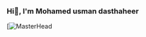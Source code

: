 ### Hi👋, I'm Mohamed usman dasthaheer 

<!--
**Mdusmandasthaheer/Mdusmandasthaheer** is a ✨ _special_ ✨ repository because its `README.md` (this file) appears on your GitHub profile.

Here are some ideas to get you started:

- 🔭 I’m currently working on ...
- 🌱 I’m currently learning ...
- 👯 I’m looking to collaborate on ...
- 🤔 I’m looking for help with ...
- 💬 Ask me about ...
- 📫 How to reach me: ...
- 😄 Pronouns: ...
- ⚡ Fun fact: ...
-->

[![MasterHead](https://www.lansweeper.com/wp-content/uploads/2020/11/IT-Governance-Cyber-Security.gif.webp)
